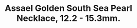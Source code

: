 ---
title: Assael Golden South Sea Pearl Necklace, 12.2 - 15.3mm.
description: |
  A timeless silhouette, this necklace of 29 graduated Golden South Sea Cultured Pearls is finished with a Pave Diamond clasp - perfection from all angles.
specs: |
  12.2 - 15.3mm South Sea Natural Color Cultured Pearls with 18K Yellow Gold and Pave Diamond Clasp.
images:
  - assael-golden-south-sea-pearl-necklace-122-153mm.png
category: Classic Assael
order: 21
tags:
  - necklaces
---